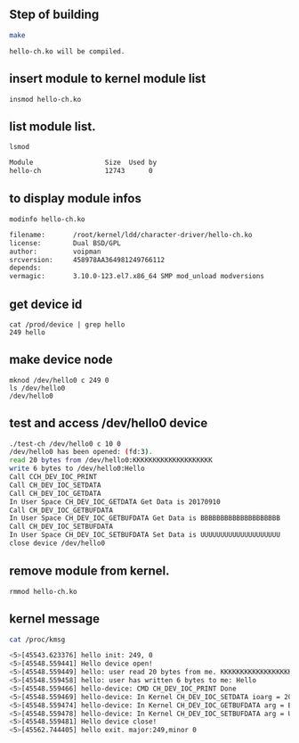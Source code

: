 Step of building
-----
```bash
make
```
	hello-ch.ko will be compiled.
## insert module to kernel module list
	insmod hello-ch.ko
## list module list.
	lsmod
```bash
Module                  Size  Used by
hello-ch                12743      0
```
## to display module infos
	modinfo hello-ch.ko
```bash
filename:       /root/kernel/ldd/character-driver/hello-ch.ko
license:        Dual BSD/GPL
author:         voipman
srcversion:     458978AA364981249766112
depends:
vermagic:       3.10.0-123.el7.x86_64 SMP mod_unload modversions
```
## get device id
	cat /prod/device | grep hello
	249 hello
## make device node
	mknod /dev/hello0 c 249 0
	ls /dev/hello0
	/dev/hello0
## test and access /dev/hello0 device
```bash
./test-ch /dev/hello0 c 10 0
/dev/hello0 has been opened: (fd:3).
read 20 bytes from /dev/hello0:KKKKKKKKKKKKKKKKKKKK
write 6 bytes to /dev/hello0:Hello
Call CCH_DEV_IOC_PRINT
Call CH_DEV_IOC_SETDATA
Call CH_DEV_IOC_GETDATA
In User Space CH_DEV_IOC_GETDATA Get Data is 20170910
Call CH_DEV_IOC_GETBUFDATA
In User Space CH_DEV_IOC_GETBUFDATA Get Data is BBBBBBBBBBBBBBBBBBBB
Call CH_DEV_IOC_SETBUFDATA
In User Space CH_DEV_IOC_SETBUFDATA Set Data is UUUUUUUUUUUUUUUUUUUU
close device /dev/hello0
```
## remove module from kernel.
	rmmod hello-ch.ko
## kernel message
```bash
cat /proc/kmsg

<5>[45543.623376] hello init: 249, 0
<5>[45548.559441] Hello device open!
<5>[45548.559449] hello: user read 20 bytes from me. KKKKKKKKKKKKKKKKKKKK
<5>[45548.559458] hello: user has written 6 bytes to me: Hello
<5>[45548.559466] hello-device: CMD CH_DEV_IOC_PRINT Done
<5>[45548.559469] hello-device: In Kernel CH_DEV_IOC_SETDATA ioarg = 20170909
<5>[45548.559474] hello-device: In Kernel CH_DEV_IOC_GETBUFDATA arg = BBBBBBBBBBBBBBBBBBBB
<5>[45548.559478] hello-device: In Kernel CH_DEV_IOC_SETBUFDATA arg = UUUUUUUUUUUUUUUUUUUU
<5>[45548.559481] Hello device close!
<5>[45562.744405] hello exit. major:249,minor 0
```
